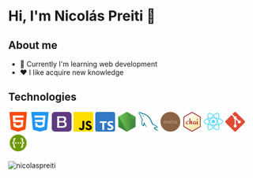 # Hi, I'm Nicolás Preiti 👋

## About me

- :rocket: Currently I'm learning web development
- :heart: I like acquire new knowledge

## Technologies

<!-- <style>
  .skillsConteiner {
    display: flex;
    gap: 8px
  }

  .skills {
    width: 40px;
    height: 40px;
    object-fit: contain;
  }
</style> -->

<div class="skillsConteiner">
  <img class="skills" style="width:40px; height:40px; object-fit:contain;" src="https://raw.githubusercontent.com/NicolasPreiti/NicolasPreiti/main/images/html-5.png" />
  <img class="skills" style="width:40px; height:40px; object-fit:contain;" src="https://raw.githubusercontent.com/NicolasPreiti/NicolasPreiti/main/images/css-3.png" />
  <img class="skills" style="width:40px; height:40px; object-fit:contain;" src="https://raw.githubusercontent.com/NicolasPreiti/NicolasPreiti/main/images/bootstrap.png" />
  <img class="skills" style="width:40px; height:40px; object-fit:contain;" src="https://raw.githubusercontent.com/NicolasPreiti/NicolasPreiti/main/images/js.png" />
  <img class="skills" style="width:40px; height:40px; object-fit:contain;" src="https://raw.githubusercontent.com/NicolasPreiti/NicolasPreiti/main/images/ts.png" />
  <img class="skills" style="width:40px; height:40px; object-fit:contain;" src="https://raw.githubusercontent.com/NicolasPreiti/NicolasPreiti/main/images/node-js.png" />
  <img class="skills" style="width:40px; height:40px; object-fit:contain;" src="https://raw.githubusercontent.com/NicolasPreiti/NicolasPreiti/main/images/mysql.png" />
  <img class="skills" style="width:40px; height:40px; object-fit:contain;" src="https://raw.githubusercontent.com/NicolasPreiti/NicolasPreiti/main/images/mocha.png" />
  <img class="skills" style="width:40px; height:40px; object-fit:contain;" src="https://raw.githubusercontent.com/NicolasPreiti/NicolasPreiti/main/images/chai.png" />
  <img class="skills" style="width:40px; height:40px; object-fit:contain;" src="https://raw.githubusercontent.com/NicolasPreiti/NicolasPreiti/main/images/react.png" />
  <img class="skills" style="width:40px; height:40px; object-fit:contain;" src="https://raw.githubusercontent.com/NicolasPreiti/NicolasPreiti/main/images/git.png" />
  <img class="skills" style="width:40px; height:40px; object-fit:contain;" src="https://raw.githubusercontent.com/NicolasPreiti/NicolasPreiti/main/images/swagger.png" />
</div>

<p>
  <img align="left" src="https://github-readme-stats.vercel.app/api/top-langs?username=nicolaspreiti&show_icons=true&locale=en&layout=compact" alt="nicolaspreiti" /></p>
